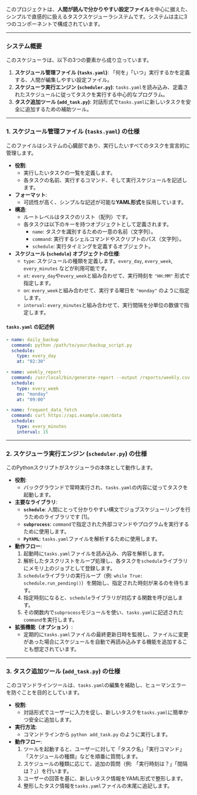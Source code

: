 

このプロジェクトは、**人間が読んで分かりやすい設定ファイル**を中心に据えた、シンプルで直感的に扱えるタスクスケジューラシステムです。システムは主に3つのコンポーネントで構成されています。

-----

### システム概要

このスケジューラは、以下の3つの要素から成り立っています。

1.  **スケジュール管理ファイル (`tasks.yaml`)**: 「何を」「いつ」実行するかを定義する、人間が編集しやすい設定ファイル。
2.  **スケジューラ実行エンジン (`scheduler.py`)**: `tasks.yaml`を読み込み、定義されたスケジュールに従ってタスクを実行する中心的なプログラム。
3.  **タスク追加ツール (`add_task.py`)**: 対話形式で`tasks.yaml`に新しいタスクを安全に追加するための補助ツール。

-----

### 1\. スケジュール管理ファイル (`tasks.yaml`) の仕様

このファイルはシステムの心臓部であり、実行したいすべてのタスクを宣言的に管理します。

  * **役割**:
      * 実行したいタスクの一覧を定義します。
      * 各タスクの名前、実行するコマンド、そして実行スケジュールを記述します。
  * **フォーマット**:
      * 可読性が高く、シンプルな記述が可能な**YAML形式**を採用しています。
  * **構造**:
      * ルートレベルはタスクのリスト（配列）です。
      * 各タスクは以下のキーを持つオブジェクトとして定義されます。
          * `name`: タスクを識別するための一意の名前（文字列）。
          * `command`: 実行するシェルコマンドやスクリプトのパス（文字列）。
          * `schedule`: 実行タイミングを定義するオブジェクト。
  * **スケジュール (`schedule`) オブジェクトの仕様**:
      * `type`: スケジュールの種類を定義します。`every_day`, `every_week`, `every_minutes` などが利用可能です。
      * `at`: `every_day`や`every_week`と組み合わせて、実行時刻を `"HH:MM"` 形式で指定します。
      * `on`: `every_week`と組み合わせて、実行する曜日を `"monday"` のように指定します。
      * `interval`: `every_minutes`と組み合わせて、実行間隔を分単位の数値で指定します。

#### `tasks.yaml` の記述例

```yaml
- name: daily_backup
  command: python /path/to/your/backup_script.py
  schedule:
    type: every_day
    at: "02:30"

- name: weekly_report
  command: /usr/local/bin/generate-report --output /reports/weekly.csv
  schedule:
    type: every_week
    on: "monday"
    at: "09:00"

- name: frequent_data_fetch
  command: curl https://api.example.com/data
  schedule:
    type: every_minutes
    interval: 15
```

-----

### 2\. スケジューラ実行エンジン (`scheduler.py`) の仕様

このPythonスクリプトがスケジューラの本体として動作します。

  * **役割**:
      * バックグラウンドで常時実行され、`tasks.yaml`の内容に従ってタスクを起動します。
  * **主要なライブラリ**:
      * **`schedule`**: 人間にとって分かりやすい構文でジョブスケジューリングを行うためのライブラリです [1]。
      * **`subprocess`**: `command`で指定された外部コマンドやプログラムを実行するために使用します。
      * **`PyYAML`**: `tasks.yaml`ファイルを解析するために使用します。
  * **動作フロー**:
    1.  起動時に`tasks.yaml`ファイルを読み込み、内容を解析します。
    2.  解析したタスクリストをループ処理し、各タスクを`schedule`ライブラリにメモリ上のジョブとして登録します。
    3.  `schedule`ライブラリの実行ループ（例: `while True: schedule.run_pending()`）を開始し、指定された時刻が来るのを待ちます。
    4.  指定時刻になると、`schedule`ライブラリが対応する関数を呼び出します。
    5.  その関数内で`subprocess`モジュールを使い、`tasks.yaml`に記述された`command`を実行します。
  * **拡張機能（オプション）**:
      * 定期的に`tasks.yaml`ファイルの最終更新日時を監視し、ファイルに変更があった場合にスケジュールを自動で再読み込みする機能を追加することも想定されています。

-----

### 3\. タスク追加ツール (`add_task.py`) の仕様

このコマンドラインツールは、`tasks.yaml`の編集を補助し、ヒューマンエラーを防ぐことを目的としています。

  * **役割**:
      * 対話形式でユーザーに入力を促し、新しいタスクを`tasks.yaml`に簡単かつ安全に追加します。
  * **実行方法**:
      * コマンドラインから `python add_task.py` のように実行します。
  * **動作フロー**:
    1.  ツールを起動すると、ユーザーに対して「タスク名」「実行コマンド」「スケジュールの種類」などを順番に質問します。
    2.  スケジュールの種類に応じて、追加の質問（例: 「実行時刻は？」「間隔は？」）を行います。
    3.  ユーザーの回答を基に、新しいタスク情報をYAML形式で整形します。
    4.  整形したタスク情報を`tasks.yaml`ファイルの末尾に追記します。